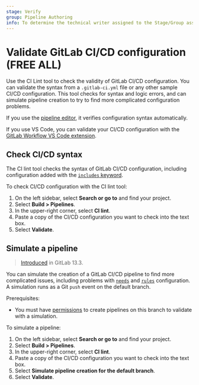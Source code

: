```yaml
---
stage: Verify
group: Pipeline Authoring
info: To determine the technical writer assigned to the Stage/Group associated with this page, see https://about.gitlab.com/handbook/product/ux/technical-writing/#assignments
---
```


# Validate GitLab CI/CD configuration **(FREE ALL)**

Use the CI Lint tool to check the validity of GitLab CI/CD configuration.
You can validate the syntax from a `.gitlab-ci.yml` file or any other sample CI/CD configuration.
This tool checks for syntax and logic errors, and can simulate pipeline
creation to try to find more complicated configuration problems.

If you use the [pipeline editor](pipeline_editor/index.md), it verifies configuration
syntax automatically.

If you use VS Code, you can validate your CI/CD configuration with the
[GitLab Workflow VS Code extension](../editor_extensions/visual_studio_code/index.md).

## Check CI/CD syntax

The CI lint tool checks the syntax of GitLab CI/CD configuration, including
configuration added with the [`includes` keyword](yaml/index.md#include).

To check CI/CD configuration with the CI lint tool:

1. On the left sidebar, select **Search or go to** and find your project.
1. Select **Build > Pipelines**.
1. In the upper-right corner, select **CI lint**.
1. Paste a copy of the CI/CD configuration you want to check into the text box.
1. Select **Validate**.

## Simulate a pipeline

> [Introduced](https://gitlab.com/gitlab-org/gitlab/-/issues/229794) in GitLab 13.3.

You can simulate the creation of a GitLab CI/CD pipeline to find more complicated issues,
including problems with [`needs`](yaml/index.md#needs) and [`rules`](yaml/index.md#rules)
configuration. A simulation runs as a Git `push` event on the default branch.

Prerequisites:

- You must have [permissions](../user/permissions.md#project-members-permissions)
  to create pipelines on this branch to validate with a simulation.

To simulate a pipeline:

1. On the left sidebar, select **Search or go to** and find your project.
1. Select **Build > Pipelines**.
1. In the upper-right corner, select **CI lint**.
1. Paste a copy of the CI/CD configuration you want to check into the text box.
1. Select **Simulate pipeline creation for the default branch**.
1. Select **Validate**.
